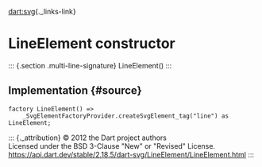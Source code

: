 [dart:svg](../../dart-svg/dart-svg-library){._links-link}

LineElement constructor
=======================

::: {.section .multi-line-signature}
LineElement()
:::

Implementation {#source}
--------------

``` {.language-dart data-language="dart"}
factory LineElement() =>
    _SvgElementFactoryProvider.createSvgElement_tag("line") as LineElement;
```

::: {._attribution}
© 2012 the Dart project authors\
Licensed under the BSD 3-Clause \"New\" or \"Revised\" License.\
<https://api.dart.dev/stable/2.18.5/dart-svg/LineElement/LineElement.html>
:::
